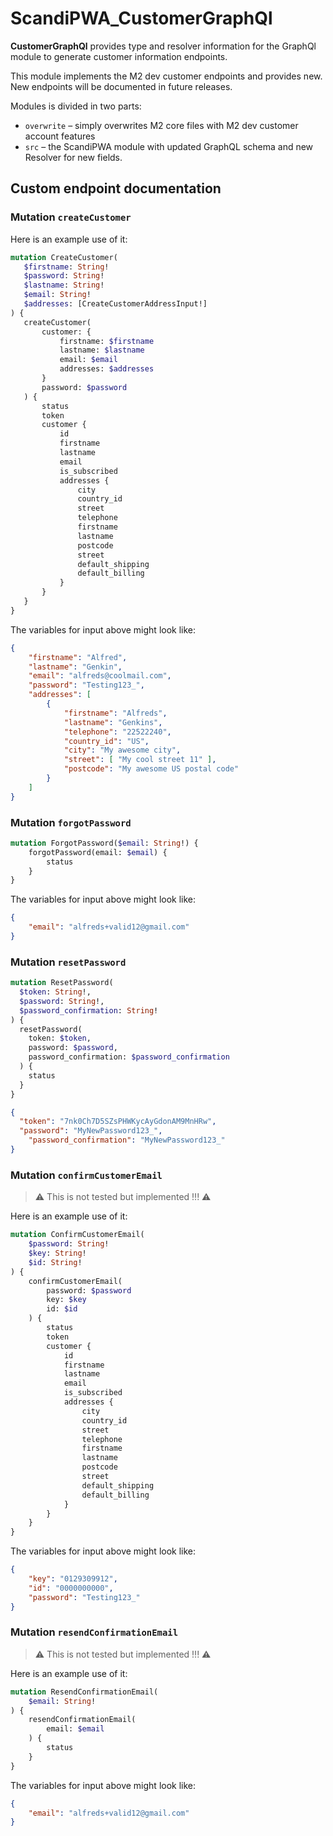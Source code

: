 # ScandiPWA_CustomerGraphQl

**CustomerGraphQl** provides type and resolver information for the GraphQl module
to generate customer information endpoints. 

This module implements the M2 dev customer endpoints and provides new.
New endpoints will be documented in future releases.

Modules is divided in two parts:
- `overwrite` – simply overwrites M2 core files with M2 dev customer account features
- `src` – the ScandiPWA module with updated GraphQL schema and new Resolver for new fields.

## Custom endpoint documentation

### Mutation `createCustomer`

Here is an example use of it:

 ```graphql
mutation CreateCustomer(
    $firstname: String!
    $password: String!
    $lastname: String!
    $email: String!
    $addresses: [CreateCustomerAddressInput!]
) {
    createCustomer(
        customer: {
            firstname: $firstname
            lastname: $lastname
            email: $email
            addresses: $addresses
        }
        password: $password
    ) {
        status
        token
        customer {
            id
            firstname
            lastname
            email
            is_subscribed
            addresses {
                city
                country_id
                street
                telephone
                firstname
                lastname
                postcode
                street
                default_shipping
                default_billing
            }
        }
    }
}
```

The variables for input above might look like:

```json
{
    "firstname": "Alfred",
    "lastname": "Genkin",
    "email": "alfreds@coolmail.com",
    "password": "Testing123_",
    "addresses": [
        {
            "firstname": "Alfreds",
            "lastname": "Genkins",
            "telephone": "22522240",
            "country_id": "US",
            "city": "My awesome city",      
            "street": [ "My cool street 11" ],
            "postcode": "My awesome US postal code"
        }
    ]
}
```

### Mutation `forgotPassword`

```graphql
mutation ForgotPassword($email: String!) {
  	forgotPassword(email: $email) {
  		status
	}
}
```

The variables for input above might look like:

```json
{
    "email": "alfreds+valid12@gmail.com"
}
```

### Mutation `resetPassword`

```graphql
mutation ResetPassword(
  $token: String!,
  $password: String!,
  $password_confirmation: String!
) {
  resetPassword(
    token: $token,
  	password: $password,
  	password_confirmation: $password_confirmation
  ) {
    status
  }
}
```

```json
{
  "token": "7nk0Ch7D5SZsPHWKycAyGdonAM9MnHRw",
  "password": "MyNewPassword123_",
	"password_confirmation": "MyNewPassword123_"
}
```

### Mutation `confirmCustomerEmail`

> ⚠️ This is not tested but implemented !!! ⚠️

Here is an example use of it:

```graphql
mutation ConfirmCustomerEmail(
    $password: String!
    $key: String!
    $id: String!
) {
    confirmCustomerEmail(
        password: $password
        key: $key
        id: $id
    ) {
        status
        token
        customer {
            id
            firstname
            lastname
            email
            is_subscribed
            addresses {
                city
                country_id
                street
                telephone
                firstname
                lastname
                postcode
                street
                default_shipping
                default_billing
            }
        }
    }
}
```

The variables for input above might look like:

```json
{
    "key": "0129309912",
    "id": "0000000000",
    "password": "Testing123_"
}
```

### Mutation `resendConfirmationEmail`

> ⚠️ This is not tested but implemented !!! ⚠️

Here is an example use of it:

```graphql
mutation ResendConfirmationEmail(
    $email: String!
) {
    resendConfirmationEmail(
        email: $email
    ) {
        status
    }
}
```

The variables for input above might look like:

```json
{
    "email": "alfreds+valid12@gmail.com"
}
```